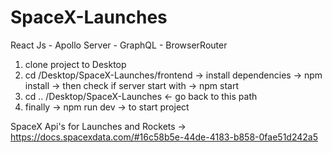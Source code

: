 # SpaceX-Launches
React Js - Apollo Server - GraphQL - BrowserRouter

1. clone project to Desktop
2. cd /Desktop/SpaceX-Launches/frontend  -> install dependencies -> npm install -> then check if server start with -> npm start
3. cd .. /Desktop/SpaceX-Launches <- go back to this path
3. finally -> npm run dev -> to start project

SpaceX Api's for Launches and Rockets -> https://docs.spacexdata.com/#16c58b5e-44de-4183-b858-0fae51d242a5
